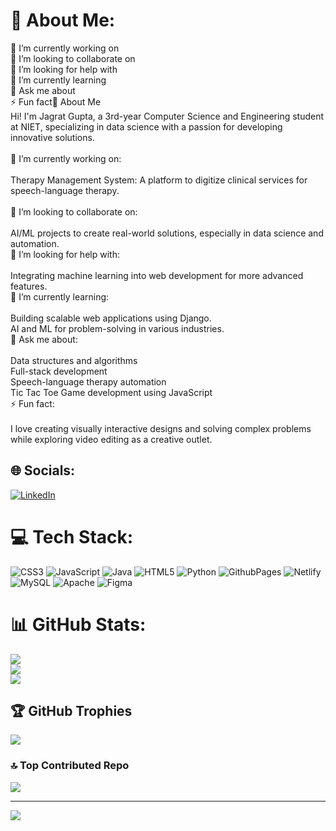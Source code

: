 # 💫 About Me:
🔭 I’m currently working on<br>👯 I’m looking to collaborate on<br>🤝 I’m looking for help with<br>🌱 I’m currently learning<br>💬 Ask me about<br>⚡ Fun fact👋 About Me<br>Hi! I'm Jagrat Gupta, a 3rd-year Computer Science and Engineering student at NIET, specializing in data science with a passion for developing innovative solutions.<br><br>🔭 I’m currently working on:<br><br>Therapy Management System: A platform to digitize clinical services for speech-language therapy.<br><br>👯 I’m looking to collaborate on:<br><br>AI/ML projects to create real-world solutions, especially in data science and automation.<br>🤝 I’m looking for help with:<br><br>Integrating machine learning into web development for more advanced features.<br>🌱 I’m currently learning:<br><br>Building scalable web applications using Django.<br>AI and ML for problem-solving in various industries.<br>💬 Ask me about:<br><br>Data structures and algorithms<br>Full-stack development<br>Speech-language therapy automation<br>Tic Tac Toe Game development using JavaScript<br>⚡ Fun fact:<br><br>I love creating visually interactive designs and solving complex problems while exploring video editing as a creative outlet.<br>


## 🌐 Socials:
[![LinkedIn](https://img.shields.io/badge/LinkedIn-%230077B5.svg?logo=linkedin&logoColor=white)](https://linkedin.com/in/www.linkedin.com/in/sahil-gupta25) 

# 💻 Tech Stack:
![CSS3](https://img.shields.io/badge/css3-%231572B6.svg?style=for-the-badge&logo=css3&logoColor=white) ![JavaScript](https://img.shields.io/badge/javascript-%23323330.svg?style=for-the-badge&logo=javascript&logoColor=%23F7DF1E) ![Java](https://img.shields.io/badge/java-%23ED8B00.svg?style=for-the-badge&logo=openjdk&logoColor=white) ![HTML5](https://img.shields.io/badge/html5-%23E34F26.svg?style=for-the-badge&logo=html5&logoColor=white) ![Python](https://img.shields.io/badge/python-3670A0?style=for-the-badge&logo=python&logoColor=ffdd54) ![GithubPages](https://img.shields.io/badge/github%20pages-121013?style=for-the-badge&logo=github&logoColor=white) ![Netlify](https://img.shields.io/badge/netlify-%23000000.svg?style=for-the-badge&logo=netlify&logoColor=#00C7B7) ![MySQL](https://img.shields.io/badge/mysql-4479A1.svg?style=for-the-badge&logo=mysql&logoColor=white) ![Apache](https://img.shields.io/badge/apache-%23D42029.svg?style=for-the-badge&logo=apache&logoColor=white) ![Figma](https://img.shields.io/badge/figma-%23F24E1E.svg?style=for-the-badge&logo=figma&logoColor=white)
# 📊 GitHub Stats:
![](https://github-readme-stats.vercel.app/api?username=sahil25123&theme=dark&hide_border=false&include_all_commits=false&count_private=true)<br/>
![](https://github-readme-streak-stats.herokuapp.com/?user=sahil25123&theme=dark&hide_border=false)<br/>
![](https://github-readme-stats.vercel.app/api/top-langs/?username=sahil25123&theme=dark&hide_border=false&include_all_commits=false&count_private=true&layout=compact)

## 🏆 GitHub Trophies
![](https://github-profile-trophy.vercel.app/?username=sahil25123&theme=great-gatsby&no-frame=false&no-bg=false&margin-w=4)

### 🔝 Top Contributed Repo
![](https://github-contributor-stats.vercel.app/api?username=sahil25123&limit=5&theme=dark&combine_all_yearly_contributions=true)

---
[![](https://visitcount.itsvg.in/api?id=sahil25123&icon=1&color=12)](https://visitcount.itsvg.in)

<!-- Proudly created with GPRM ( https://gprm.itsvg.in ) -->

